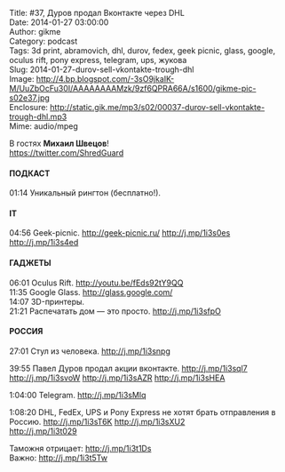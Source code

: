 Title: #37, Дуров продал Вконтакте через DHL  
Date: 2014-01-27 03:00:00  
Author: gikme  
Category: podcast  
Tags: 3d print, abramovich, dhl, durov, fedex, geek picnic, glass, google, oculus rift, pony express, telegram, ups, жукова  
Slug: 2014-01-27-durov-sell-vkontakte-trough-dhl  
Image: http://4.bp.blogspot.com/-3sO9jkaIK-M/UuZbOcFu30I/AAAAAAAAMzk/9zf6QPRA66A/s1600/gikme-pic-s02e37.jpg  
Enclosure: http://static.gik.me/mp3/s02/00037-durov-sell-vkontakte-trough-dhl.mp3  
Mime: audio/mpeg

В гостях **Михаил Швецов**!  
https://twitter.com/ShredGuard

#### ПОДКАСТ

01:14 Уникальный рингтон (бесплатно!).

#### IT

04:56 Geek-picnic. <http://geek-picnic.ru/> <http://j.mp/1i3s0es>  
<http://j.mp/1i3s4ed>

#### ГАДЖЕТЫ

06:01 Oculus Rift. <http://youtu.be/fEds92tY9QQ>  
11:35 Google Glass. <http://glass.google.com/>  
14:07 3D-принтеры.  
21:21 Распечатать дом — это просто. <http://j.mp/1i3sfpO>

#### РОССИЯ

27:01 Стул из человека. <http://j.mp/1i3snpg>

39:55 Павел Дуров продал акции вконтакте. <http://j.mp/1i3sql7>  
<http://j.mp/1i3svoW> <http://j.mp/1i3sAZR> <http://j.mp/1i3sHEA>

1:04:00 Telegram. <http://j.mp/1i3sMIq>

1:08:20 DHL, FedEx, UPS и Pony Express не хотят брать отправления в  
Россию. <http://j.mp/1i3sT6K> <http://j.mp/1i3sXU2>  
<http://j.mp/1i3t029>

Таможня отрицает: <http://j.mp/1i3t1Ds>  
Важно: <http://j.mp/1i3t5Tw>

